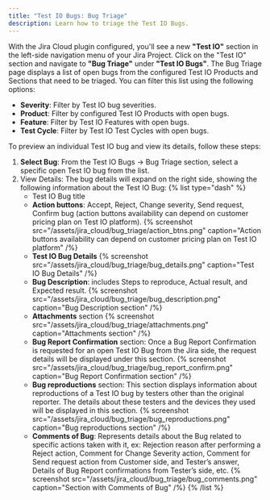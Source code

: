 ```yaml
---
title: "Test IO Bugs: Bug Triage"
description: Learn how to triage the Test IO Bugs.
---
```


With the Jira Cloud plugin configured, you'll see a new **"Test IO"** section in the left-side navigation menu of your Jira Project. Click on the "Test IO" section and navigate to **"Bug Triage"** under **"Test IO Bugs"**. The Bug Triage page displays a list of open bugs from the configured Test IO Products and Sections that need to be triaged. You can filter this list using the following options:

- **Severity**: Filter by Test IO bug severities.
- **Product**: Filter by configured Test IO Products with open bugs.
- **Feature**: Filter by Test IO Features with open bugs.
- **Test Cycle**: Filter by Test IO Test Cycles with open bugs.

To preview an individual Test IO bug and view its details, follow these steps:

1. **Select Bug**: From the Test IO Bugs -> Bug Triage section, select a specific open Test IO bug from the list.
2. View Details: The bug details will expand on the right side, showing the following information about the Test IO Bug:
   {% list type="dash" %}
   - Test IO Bug title
   - **Action buttons**: Accept, Reject, Change severity, Send request, Confirm bug (action buttons availability can depend on customer pricing plan on Test IO platform).
     {% screenshot src="/assets/jira_cloud/bug_triage/action_btns.png" caption="Action buttons availability can depend on customer pricing plan on Test IO platform" /%}
   - **Test IO Bug Details**
     {% screenshot src="/assets/jira_cloud/bug_triage/bug_details.png" caption="Test IO Bug Details" /%}
   - **Bug Description**: includes Steps to reproduce, Actual result, and Expected result.
     {% screenshot src="/assets/jira_cloud/bug_triage/bug_description.png" caption="Bug Description section" /%}
   - **Attachments** section
     {% screenshot src="/assets/jira_cloud/bug_triage/attachments.png" caption="Attachments section" /%}
   - **Bug Report Confirmation** section: Once a Bug Report Confirmation is requested for an open Test IO Bug from the Jira side, the request details will be displayed under this section.
     {% screenshot src="/assets/jira_cloud/bug_triage/bug_report_confirm.png" caption="Bug Report Confirmation section" /%}
   - **Bug reproductions** section: This section displays information about reproductions of a Test IO bug by testers other than the original reporter. The details about these testers and the devices they used will be displayed in this section.
     {% screenshot src="/assets/jira_cloud/bug_triage/bug_reproductions.png" caption="Bug reproductions section" /%}
   - **Comments of Bug**: Represents details about the Bug related to specific actions taken with it, ex: Rejection reason after performing a Reject action, Comment for Change Severity action, Comment for Send request action from Customer side, and Tester’s answer, Details of Bug Report confirmations from Tester’s side, etc.
     {% screenshot src="/assets/jira_cloud/bug_triage/bug_comments.png" caption="Section with Comments of Bug" /%}
     {% /list %}
